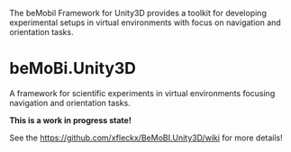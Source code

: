 
The beMobil Framework for Unity3D provides a toolkit for developing experimental setups in virtual environments with focus on navigation and orientation tasks.

# beMoBi.Unity3D
A framework for scientific experiments in virtual environments focusing navigation and orientation tasks.

**This is a work in progress state!**

See the <https://github.com/xfleckx/BeMoBI.Unity3D/wiki> for more details!
